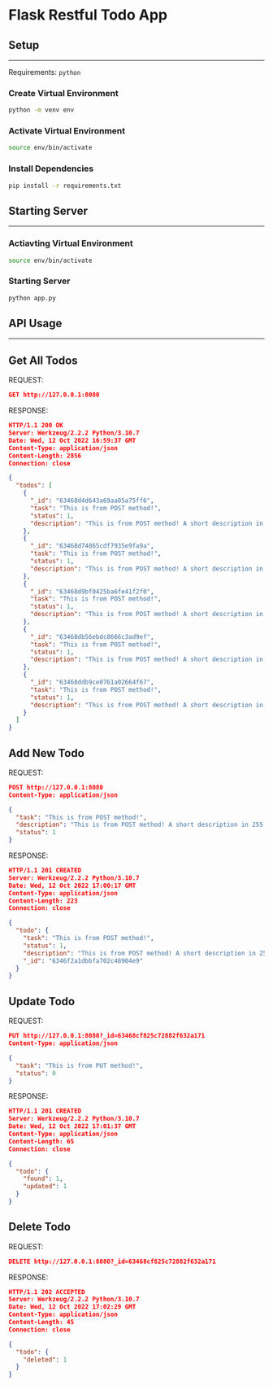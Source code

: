 # Flask Restful Todo App

## Setup
***

Requirements: `python`

### Create Virtual Environment
```bash
python -m venv env
```
### Activate Virtual Environment
```bash
source env/bin/activate
```
### Install Dependencies
```bash
pip install -r requirements.txt
```

## Starting Server
***

### Actiavting Virtual Environment
```bash
source env/bin/activate
```
### Starting Server
```bash
python app.py
```

## API Usage
***

## Get All Todos
REQUEST:
```json
GET http://127.0.0.1:8080
```
RESPONSE:
```json
HTTP/1.1 200 OK
Server: Werkzeug/2.2.2 Python/3.10.7
Date: Wed, 12 Oct 2022 16:59:37 GMT
Content-Type: application/json
Content-Length: 2856
Connection: close

{
  "todos": [
    {
      "_id": "63468d4d643a69aa05a75ff6",
      "task": "This is from POST method!",
      "status": 1,
      "description": "This is from POST method! A short description in 255 characters."
    },
    {
      "_id": "63468d74865cdf7935e9fa9a",
      "task": "This is from POST method!",
      "status": 1,
      "description": "This is from POST method! A short description in 255 characters."
    },
    {
      "_id": "63468d9bf0425ba6fe41f2f0",
      "task": "This is from POST method!",
      "status": 1,
      "description": "This is from POST method! A short description in 255 characters."
    },
    {
      "_id": "63468db56ebdc8666c3ad9ef",
      "task": "This is from POST method!",
      "status": 1,
      "description": "This is from POST method! A short description in 255 characters."
    },
    {
      "_id": "63468ddb9ce0761a02664f67",
      "task": "This is from POST method!",
      "status": 1,
      "description": "This is from POST method! A short description in 255 characters."
    }
  ]
}
```

## Add New Todo
REQUEST:
```json
POST http://127.0.0.1:8080
Content-Type: application/json

{
  "task": "This is from POST method!",
  "description": "This is from POST method! A short description in 255 characters.",
  "status": 1
}
```
RESPONSE:
```json
HTTP/1.1 201 CREATED
Server: Werkzeug/2.2.2 Python/3.10.7
Date: Wed, 12 Oct 2022 17:00:17 GMT
Content-Type: application/json
Content-Length: 223
Connection: close

{
  "todo": {
    "task": "This is from POST method!",
    "status": 1,
    "description": "This is from POST method! A short description in 255 characters.",
    "_id": "6346f2a1dbbfa702c48904e9"
  }
}
```

## Update Todo
REQUEST:
```json
PUT http://127.0.0.1:8080?_id=63468cf825c72882f632a171
Content-Type: application/json

{
  "task": "This is from PUT method!",
  "status": 0
}
```
RESPONSE:
```json
HTTP/1.1 201 CREATED
Server: Werkzeug/2.2.2 Python/3.10.7
Date: Wed, 12 Oct 2022 17:01:37 GMT
Content-Type: application/json
Content-Length: 65
Connection: close

{
  "todo": {
    "found": 1,
    "updated": 1
  }
}
```

## Delete Todo
REQUEST:
```json
DELETE http://127.0.0.1:8080?_id=63468cf825c72882f632a171
```
RESPONSE:
```json
HTTP/1.1 202 ACCEPTED
Server: Werkzeug/2.2.2 Python/3.10.7
Date: Wed, 12 Oct 2022 17:02:29 GMT
Content-Type: application/json
Content-Length: 45
Connection: close

{
  "todo": {
    "deleted": 1
  }
}
```